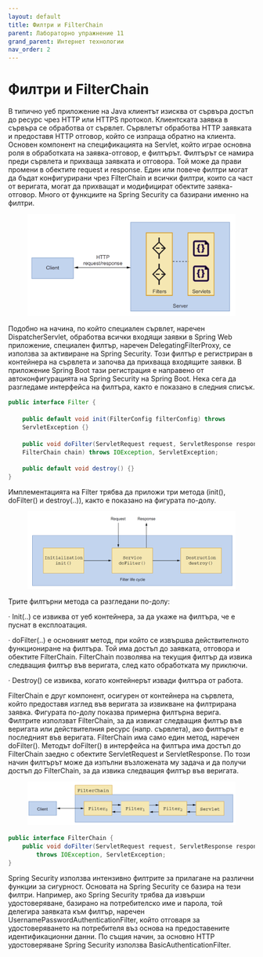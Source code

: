```yaml
---
layout: default
title: Филтри и FilterChain
parent: Лабораторно упражнение 11
grand_parent: Интернет технологии
nav_order: 2
---
```


# Филтри и FilterChain

В типично уеб приложение на Java клиентът изисква от сървъра достъп до ресурс чрез HTTP или HTTPS протокол. Клиентската заявка в сървъра се обработва от сървлет. Сървлетът обработва HTTP заявката и предоставя HTTP отговор, който се изпраща обратно на клиента. Основен компонент на спецификацията на Servlet, който играе основна роля в обработката на заявка-отговор, е филтърът. Филтърът се намира преди сървлета и прихваща заявката и отговора. Той може да прави промени в обектите request и response. Един или повече филтри могат да бъдат конфигурирани чрез FilterChain и всички филтри, които са част от веригата, могат да прихващат и модифицират обектите заявка-отговор. Много от функциите на Spring Security са базирани именно на филтри.

<figure><img src="../../../assets/image (159).png" alt=""><figcaption></figcaption></figure>

Подобно на начина, по който специален сървлет, наречен DispatcherServlet, обработва всички входящи заявки в Spring Web приложение, специален филтър, наречен DelegatingFilterProxy, се използва за активиране на Spring Security. Този филтър е регистриран в контейнера на сървлета и започва да прихваща входящите заявки. В приложение Spring Boot тази регистрация е направено от автоконфигурацията на Spring Security на Spring Boot. Нека сега да разгледаме интерфейса на филтъра, както е показано в следния списък.

```java
public interface Filter {

    public default void init(FilterConfig filterConfig) throws
    ServletException {}
    
    public void doFilter(ServletRequest request, ServletResponse response,
    FilterChain chain) throws IOException, ServletException;
    
    public default void destroy() {}
}
```

Имплементацията на Filter трябва да приложи три метода (init(), doFilter() и destroy(..)), както е показано на фигурата по-долу.

<figure><img src="../../../assets/image (164).png" alt=""><figcaption></figcaption></figure>

Трите филтърни метода са разгледани по-долу:

·        Init(..) се извиква от уеб контейнера, за да укаже на филтъра, че е пуснат в експлоатация.

·        doFilter(..) е основният метод, при който се извършва действителното функциониране на филтъра. Той има достъп до заявката, отговора и обектите FilterChain. FilterChain позволява на текущия филтър да извика следващия филтър във веригата, след като обработката му приключи.

·        Destroy() се извиква, когато контейнерът извади филтъра от работа.

FilterChain е друг компонент, осигурен от контейнера на сървлета, който предоставя изглед във веригата за извикване на филтрирана заявка. Фигурата по-долу показва примерна филтърна верига. Филтрите използват FilterChain, за да извикат следващия филтър във веригата или действителния ресурс (напр. сървлета), ако филтърът е последният във веригата. FilterChain има само един метод, наречен doFilter(). Методът doFilter() в интерфейса на филтъра има достъп до FilterChain заедно с обектите ServletRequest и ServletResponse. По този начин филтърът може да изпълни възложената му задача и да получи достъп до FilterChain, за да извика следващия филтър във веригата. 

<figure><img src="../../../assets/image (155).png" alt=""><figcaption></figcaption></figure>

```java
public interface FilterChain {
    public void doFilter(ServletRequest request, ServletResponse response)
        throws IOException, ServletException;
}
```

Spring Security използва интензивно филтрите за прилагане на различни функции за сигурност. Основата на Spring Security се базира на тези филтри. Например, ако Spring Security трябва да извърши удостоверяване, базирано на потребителско име и парола, той делегира заявката към филтър, наречен UsernamePasswordAuthenticationFilter, който отговаря за удостоверяването на потребителя въз основа на предоставените идентификационни данни. По същия начин, за основно HTTP удостоверяване Spring Security използва BasicAuthenticationFilter.
